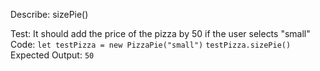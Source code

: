 Describe: sizePie()

Test: It should add the price of the pizza by 50 if the user selects "small"
Code: 
`let testPizza = new PizzaPie("small")`
`testPizza.sizePie()`
Expected Output: `50`